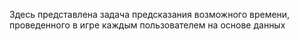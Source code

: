 Здесь представлена задача предсказания возможного времени, проведенного в игре каждым пользователем на основе данных
